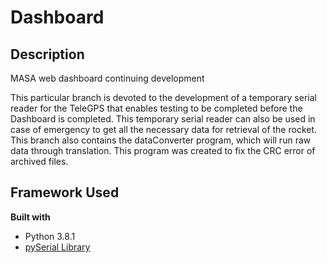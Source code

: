 # Dashboard

## Description
MASA web dashboard continuing development

This particular branch is devoted to the development of a temporary serial reader for the TeleGPS that enables testing to be completed before the Dashboard is completed. This temporary serial reader can also be used in case of emergency to get all the necessary data for retrieval of the rocket. This branch also contains the dataConverter program, which will run raw data through translation. This program was created to fix the CRC error of archived files. 

## Framework Used
<b> Built with </b>
* Python 3.8.1
* [pySerial Library](https://pyserial.readthedocs.io/en/latest/index.html)
